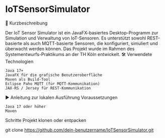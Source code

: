 # IoTSensorSimulator
📝 Kurzbeschreibung

Der IoT Sensor Simulator ist ein JavaFX-basiertes Desktop-Programm zur Simulation und Verwaltung von IoT-Sensoren. Es unterstützt sowohl REST-basierte als auch MQTT-basierte Sensoren, die konfiguriert, simuliert und überwacht werden können. Das Projekt wurde im Rahmen des Systementwurfs-Praktikums an der TH Köln entwickelt.
🛠️ Verwendete Technologien

    Java 17+
    JavaFX für die grafische Benutzeroberfläche
    Maven als Build-Tool
    Eclipse Paho MQTT (für MQTT-Kommunikation)
    JAX-RS / Jersey für REST-Kommunikation

▶️ Anleitung zur lokalen Ausführung
Voraussetzungen

    Java 17 oder höher
    Maven

Schritte
Projekt klonen oder entpacken

git clone https://github.com/dein-benutzername/IoTSensorSimulator.git
